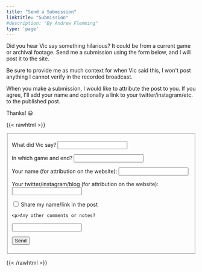 ```yaml
---
title: "Send a Submission"
linktitle: "Submission"
#description: "By Andrew Flemming"
type: 'page'
---
```

Did you hear Vic say something hilarious? It could be from a current game or archival footage. Send me a submission using the form below, and I will post it to the site.

Be sure to provide me as much context for when Vic said this, I won't post anything I cannot verify in the recorded broadcast.

When you make a submission, I would like to attribute the post to you. If you agree, I'll add your name and optionally a link to your twitter/instagram/etc. to the published post.

Thanks! 😃

{{< rawhtml >}}
<form
  class="bg-gray white ph2 pv2"
  action="https://formspree.io/f/xrgjgrqg"
  method="POST"
>
<fieldset id="fs-frm-inputs">
  
  <p>What did Vic say?
  <input class="w-100 f6" name="submission" required=""></input> 
  </p> 

  <p>In which game and end?
  <input class="w-100 f6" name="context" required=""></input>   
  </p> 
  
  <p>Your name (for attribution on the website):
  <input class="w-100 f6" name="name" required=""></input>
  </p>
  
  <p>Your twitter/instagram/blog (for attribution on the website):
  <input class="w-100 f6" name="link" required=""></input>
  </p>
  
  <p>
  <input type="checkbox" id="sharename" name="sharename" value="Share">
  <label for="sharename"> Share my name/link in the post</label>
  </p>
  
    <p>Any other comments or notes?
  <input class="w-100 f6" name="comments" required=""></input>
  </p>

  <p class="">
  <button class="ph2 pv2" type="submit">Send</button>
  </p>
  
</fieldset>

</form>

{{< /rawhtml >}}